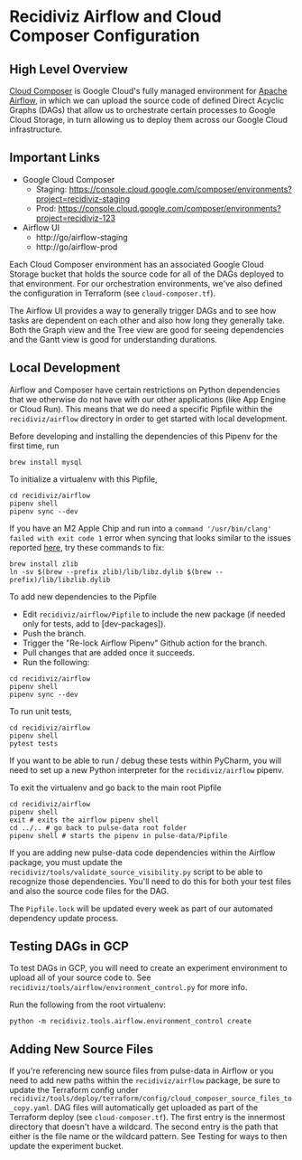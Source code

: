 # Recidiviz Airflow and Cloud Composer Configuration

## High Level Overview

[Cloud Composer](https://cloud.google.com/composer/docs) is Google Cloud's fully managed 
environment for [Apache Airflow](https://airflow.apache.org/), in which we can upload the
source code of defined Direct Acyclic Graphs (DAGs) that allow us to orchestrate certain processes
to Google Cloud Storage, in turn allowing us to deploy them across our Google Cloud
infrastructure. 

## Important Links

* Google Cloud Composer
    * Staging: https://console.cloud.google.com/composer/environments?project=recidiviz-staging
    * Prod: https://console.cloud.google.com/composer/environments?project=recidiviz-123
* Airflow UI
    * http://go/airflow-staging
    * http://go/airflow-prod

Each Cloud Composer environment has an associated Google Cloud Storage bucket that holds
the source code for all of the DAGs deployed to that environment. For our orchestration
environments, we've also defined the configuration in Terraform (see `cloud-composer.tf`).

The Airflow UI provides a way to generally trigger DAGs and to see how tasks are dependent
on each other and also how long they generally take. Both the Graph view and the Tree view
are good for seeing dependencies and the Gantt view is good for understanding durations.

## Local Development

Airflow and Composer have certain restrictions on Python dependencies that we otherwise do
not have with our other applications (like App Engine or Cloud Run). This means that we do
need a specific Pipfile within the `recidiviz/airflow` directory in order to get started with
local development.

Before developing and installing the dependencies of this Pipenv for the first time, run

```
brew install mysql
```

To initialize a virtualenv with this Pipfile,

```
cd recidiviz/airflow
pipenv shell
pipenv sync --dev
```

If you have an M2 Apple Chip and run into a `command '/usr/bin/clang' failed with exit code 1` error when syncing that 
looks similar to the issues reported [here](https://github.com/Homebrew/homebrew-core/issues/130258), try these commands
to fix:
```
brew install zlib
ln -sv $(brew --prefix zlib)/lib/libz.dylib $(brew --prefix)/lib/libzlib.dylib
```

To add new dependencies to the Pipfile

* Edit `recidiviz/airflow/Pipfile` to include the new package (if needed only for tests, add to [dev-packages]).
* Push the branch.
* Trigger the "Re-lock Airflow Pipenv" Github action for the branch.
* Pull changes that are added once it succeeds.
* Run the following:

```
cd recidiviz/airflow
pipenv shell
pipenv sync --dev
```

To run unit tests,

```
cd recidiviz/airflow
pipenv shell
pytest tests
```

If you want to be able to run / debug these tests within PyCharm, you will need to set up a new Python interpreter for the `recidiviz/airflow` pipenv.

To exit the virtualenv and go back to the main root Pipfile

```
cd recidiviz/airflow
pipenv shell
exit # exits the airflow pipenv shell
cd ../.. # go back to pulse-data root folder
pipenv shell # starts the pipenv in pulse-data/Pipfile
```

If you are adding new pulse-data code dependencies within the Airflow package, you
must update the `recidiviz/tools/validate_source_visibility.py` script to be able to
recognize those dependencies. You'll need to do this for both your test files and also
the source code files for the DAG.

The `Pipfile.lock` will be updated every week as part of our automated dependency update
process.

## Testing DAGs in GCP

To test DAGs in GCP, you will need to create an experiment environment to upload all of your source code to.
See `recidiviz/tools/airflow/environment_control.py` for more info.

Run the following from the root virtualenv:
```
python -m recidiviz.tools.airflow.environment_control create
```

## Adding New Source Files

If you're referencing new source files from pulse-data in Airflow or you need to add
new paths within the `recidiviz/airflow` package, be sure to update the Terraform config
under `recidiviz/tools/deploy/terraform/config/cloud_composer_source_files_to_copy.yaml`.
DAG files will automatically get uploaded as part of the Terraform deploy (see `cloud-composer.tf`).
The first entry is the innermost directory that doesn't have a wildcard. The second entry
is the path that either is the file name or the wildcard pattern. See Testing for ways
to then update the experiment bucket.
